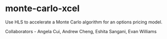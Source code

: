 # monte-carlo-xcel

 Use HLS to accelerate a Monte Carlo algorithm for an options pricing model. 

 Collaborators - Angela Cui, Andrew Cheng, Eshita Sangani, Evan Williams
